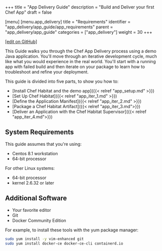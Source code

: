 +++
title = "App Delivery Guide"
description = "Build and Deliver your first Chef App"
draft = false

[menu]
  [menu.app_delivery]
    title = "Requirements"
    identifier = "app_delivery/app_guide/app_requirements"
    parent = "app_delivery/app_guide"
    categories = ["app_delivery"]
    weight = 30
+++

[\[edit on GitHub\]](https://github.com/chef/chef-web-docs/blob/master/content/app_delivery/app_requirements.md)

This Guide walks you through the Chef App Delivery process using a demo Java application. You'll move through an iterative development cycle, much like what you would experience in the real world. You'll start with a running app with failed build and then iterate on your package to learn how to troubleshoot and refine your deployment.

This guide is divided into five parts, to show you how to:

* [Install Chef Habitat and the demo app]({{< relref "app_setup.md" >}})
* [Set Up Chef Habitat]({{< relref "app_iter_1.md" >}})
* [Define the Application Manifest]({{< relref "app_iter_2.md" >}})
* [Package a Chef Habitat Artifact]({{< relref "app_iter_3.md">}})
* [Deliver an Application with the Chef Habitat Supervisor]({{< relref "app_iter_4.md">}})

## System Requirements

This guide assumes that you're using:

* Centos 8.1 workstation
* 64-bit processor

For other Linux systems:

* 64-bit processor
* kernel 2.6.32 or later

## Additional Software

* Your favorite editor
* Git
* Docker Community Edition

For example, to install these tools with the yum package manager:

```bash
sudo yum install -y vim-enhanced git
sudo yum install docker-ce docker-ce-cli containerd.io
```
